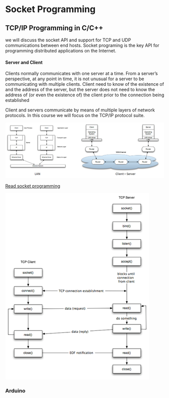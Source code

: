 # Socket Programming



## TCP/IP Programming in C/C++

we will discuss the socket API and support for TCP and UDP communications between end hosts. Socket programing is the key API for programming distributed applications on the Internet.



#### Server and Client

Clients normally communicates with one server at a time. From a server’s perspective, at any point in time, it is not unusual for a server to be communicating with multiple clients. Client need to know of the existence of and the address of the server, but the server does not need to know the address of (or even the existence of) the client prior to the connection being established

Client and servers communicate by means of multiple layers of network protocols. In this course we will focus on the TCP/IP protocol suite.

![](<../../.gitbook/assets/image (115) (1).png>)



[Read socket programming](https://www.cs.dartmouth.edu/\~campbell/cs60/socketprogramming.html)

![](<../../.gitbook/assets/image (113) (1).png>)

###



### Arduino

